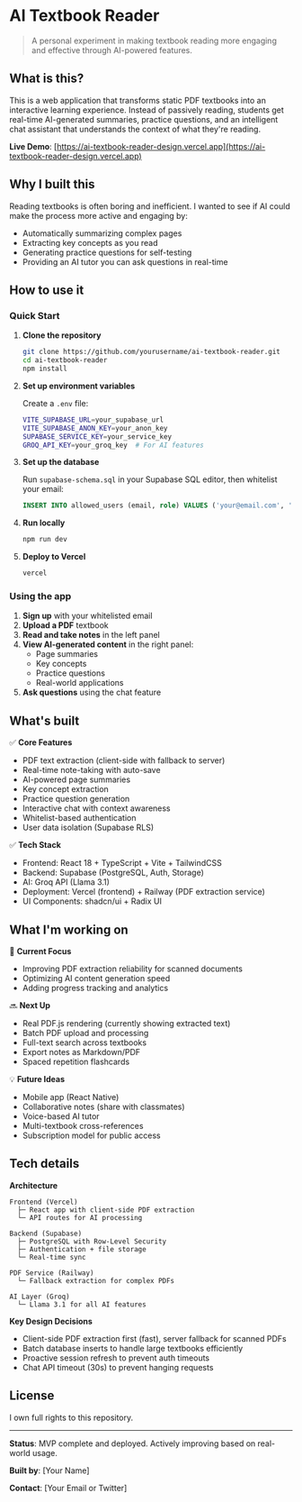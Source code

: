 # AI Textbook Reader

> A personal experiment in making textbook reading more engaging and effective through AI-powered features.

## What is this?

This is a web application that transforms static PDF textbooks into an interactive learning experience. Instead of passively reading, students get real-time AI-generated summaries, practice questions, and an intelligent chat assistant that understands the context of what they're reading.

**Live Demo**: [https://ai-textbook-reader-design.vercel.app](https://ai-textbook-reader-design.vercel.app)

## Why I built this

Reading textbooks is often boring and inefficient. I wanted to see if AI could make the process more active and engaging by:
- Automatically summarizing complex pages
- Extracting key concepts as you read
- Generating practice questions for self-testing
- Providing an AI tutor you can ask questions in real-time

## How to use it

### Quick Start

1. **Clone the repository**
   ```bash
   git clone https://github.com/yourusername/ai-textbook-reader.git
   cd ai-textbook-reader
   npm install
   ```

2. **Set up environment variables**
   
   Create a `.env` file:
   ```bash
   VITE_SUPABASE_URL=your_supabase_url
   VITE_SUPABASE_ANON_KEY=your_anon_key
   SUPABASE_SERVICE_KEY=your_service_key
   GROQ_API_KEY=your_groq_key  # For AI features
   ```

3. **Set up the database**
   
   Run `supabase-schema.sql` in your Supabase SQL editor, then whitelist your email:
   ```sql
   INSERT INTO allowed_users (email, role) VALUES ('your@email.com', 'admin');
   ```

4. **Run locally**
   ```bash
   npm run dev
   ```

5. **Deploy to Vercel**
   ```bash
   vercel
   ```

### Using the app

1. **Sign up** with your whitelisted email
2. **Upload a PDF** textbook
3. **Read and take notes** in the left panel
4. **View AI-generated content** in the right panel:
   - Page summaries
   - Key concepts
   - Practice questions
   - Real-world applications
5. **Ask questions** using the chat feature

## What's built

✅ **Core Features**
- PDF text extraction (client-side with fallback to server)
- Real-time note-taking with auto-save
- AI-powered page summaries
- Key concept extraction
- Practice question generation
- Interactive chat with context awareness
- Whitelist-based authentication
- User data isolation (Supabase RLS)

✅ **Tech Stack**
- Frontend: React 18 + TypeScript + Vite + TailwindCSS
- Backend: Supabase (PostgreSQL, Auth, Storage)
- AI: Groq API (Llama 3.1)
- Deployment: Vercel (frontend) + Railway (PDF extraction service)
- UI Components: shadcn/ui + Radix UI

## What I'm working on

🚧 **Current Focus**
- Improving PDF extraction reliability for scanned documents
- Optimizing AI content generation speed
- Adding progress tracking and analytics

🔜 **Next Up**
- Real PDF.js rendering (currently showing extracted text)
- Batch PDF upload and processing
- Full-text search across textbooks
- Export notes as Markdown/PDF
- Spaced repetition flashcards

💡 **Future Ideas**
- Mobile app (React Native)
- Collaborative notes (share with classmates)
- Voice-based AI tutor
- Multi-textbook cross-references
- Subscription model for public access

## Tech details

**Architecture**
```
Frontend (Vercel)
  ├─ React app with client-side PDF extraction
  └─ API routes for AI processing

Backend (Supabase)
  ├─ PostgreSQL with Row-Level Security
  ├─ Authentication + file storage
  └─ Real-time sync

PDF Service (Railway)
  └─ Fallback extraction for complex PDFs

AI Layer (Groq)
  └─ Llama 3.1 for all AI features
```

**Key Design Decisions**
- Client-side PDF extraction first (fast), server fallback for scanned PDFs
- Batch database inserts to handle large textbooks efficiently
- Proactive session refresh to prevent auth timeouts
- Chat API timeout (30s) to prevent hanging requests

## License

I own full rights to this repository.

---

**Status**: MVP complete and deployed. Actively improving based on real-world usage.

**Built by**: [Your Name]

**Contact**: [Your Email or Twitter]
